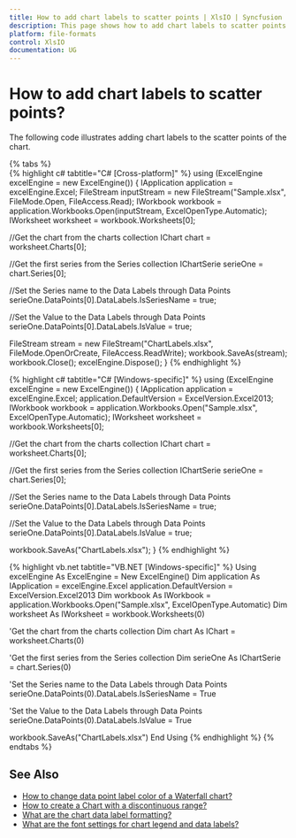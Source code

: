 ```yaml
---
title: How to add chart labels to scatter points | XlsIO | Syncfusion
description: This page shows how to add chart labels to scatter points using Syncfusion .NET Excel library (XlsIO).
platform: file-formats
control: XlsIO
documentation: UG
---
```


# How to add chart labels to scatter points?

The following code illustrates adding chart labels to the scatter points of the chart.

{% tabs %}  
{% highlight c# tabtitle="C# [Cross-platform]" %}
using (ExcelEngine excelEngine = new ExcelEngine())
{
  IApplication application = excelEngine.Excel;
  FileStream inputStream = new FileStream("Sample.xlsx", FileMode.Open, FileAccess.Read);
  IWorkbook workbook = application.Workbooks.Open(inputStream, ExcelOpenType.Automatic);
  IWorksheet worksheet = workbook.Worksheets[0];

  //Get the chart from the charts collection
  IChart chart = worksheet.Charts[0];

  //Get the first series from the Series collection
  IChartSerie serieOne = chart.Series[0];

  //Set the Series name to the Data Labels through Data Points
  serieOne.DataPoints[0].DataLabels.IsSeriesName = true;

  //Set the Value to the Data Labels through Data Points
  serieOne.DataPoints[0].DataLabels.IsValue = true;

  FileStream stream = new FileStream("ChartLabels.xlsx", FileMode.OpenOrCreate, FileAccess.ReadWrite);
  workbook.SaveAs(stream);
  workbook.Close();
  excelEngine.Dispose();
}
{% endhighlight %}

{% highlight c# tabtitle="C# [Windows-specific]" %}
using (ExcelEngine excelEngine = new ExcelEngine())
{
  IApplication application = excelEngine.Excel;
  application.DefaultVersion = ExcelVersion.Excel2013;
  IWorkbook workbook = application.Workbooks.Open("Sample.xlsx", ExcelOpenType.Automatic);
  IWorksheet worksheet = workbook.Worksheets[0];

  //Get the chart from the charts collection
  IChart chart = worksheet.Charts[0];

  //Get the first series from the Series collection
  IChartSerie serieOne = chart.Series[0];

  //Set the Series name to the Data Labels through Data Points
  serieOne.DataPoints[0].DataLabels.IsSeriesName = true;

  //Set the Value to the Data Labels through Data Points
  serieOne.DataPoints[0].DataLabels.IsValue = true;

  workbook.SaveAs("ChartLabels.xlsx");
}
{% endhighlight %}

{% highlight vb.net tabtitle="VB.NET [Windows-specific]" %}
Using excelEngine As ExcelEngine = New ExcelEngine()
  Dim application As IApplication = excelEngine.Excel
  application.DefaultVersion = ExcelVersion.Excel2013
  Dim workbook As IWorkbook = application.Workbooks.Open("Sample.xlsx", ExcelOpenType.Automatic)
  Dim worksheet As IWorksheet = workbook.Worksheets(0)

  'Get the chart from the charts collection
  Dim chart As IChart = worksheet.Charts(0)

  'Get the first series from the Series collection
  Dim serieOne As IChartSerie = chart.Series(0)

  'Set the Series name to the Data Labels through Data Points
  serieOne.DataPoints(0).DataLabels.IsSeriesName = True

  'Set the Value to the Data Labels through Data Points
  serieOne.DataPoints(0).DataLabels.IsValue = True

  workbook.SaveAs("ChartLabels.xlsx")
End Using
{% endhighlight %}
{% endtabs %}

## See Also

* [How to change data point label color of a Waterfall chart?](how-to-change-data-point-label-color-of-a-waterfall-chart)
* [How to create a Chart with a discontinuous range?](how-to-create-a-chart-with-a-discontinuous-range)
* [What are the chart data label formatting?](https://help.syncfusion.com/file-formats/xlsio/working-with-charts#data-labels-appearance)
* [What are the font settings for chart legend and data labels?](https://help.syncfusion.com/file-formats/xlsio/working-with-charts#font-settings-for-chart-legend-and-data-labels)
